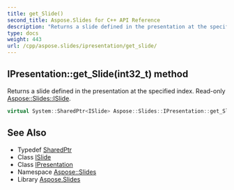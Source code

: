 ```yaml
---
title: get_Slide()
second_title: Aspose.Slides for C++ API Reference
description: "Returns a slide defined in the presentation at the specified index. Read-only Aspose::Slides::ISlide."
type: docs
weight: 443
url: /cpp/aspose.slides/ipresentation/get_slide/
---
```

## IPresentation::get_Slide(int32_t) method


Returns a slide defined in the presentation at the specified index. Read-only [Aspose::Slides::ISlide](../../islide/).

```cpp
virtual System::SharedPtr<ISlide> Aspose::Slides::IPresentation::get_Slide(int32_t index)=0
```

## See Also

* Typedef [SharedPtr](../../system/sharedptr/)
* Class [ISlide](../islide/)
* Class [IPresentation](./)
* Namespace [Aspose::Slides](../)
* Library [Aspose.Slides](../../)